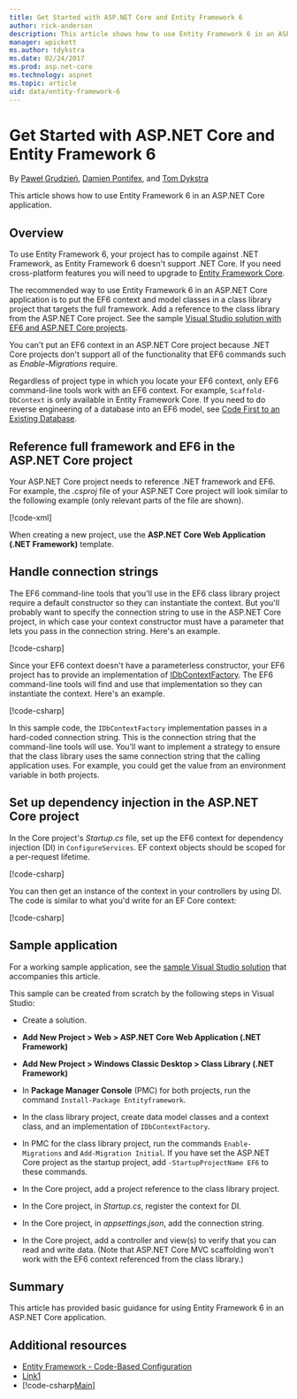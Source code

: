 ```yaml
---
title: Get Started with ASP.NET Core and Entity Framework 6
author: rick-anderson
description: This article shows how to use Entity Framework 6 in an ASP.NET Core application.
manager: wpickett
ms.author: tdykstra
ms.date: 02/24/2017
ms.prod: asp.net-core
ms.technology: aspnet
ms.topic: article
uid: data/entity-framework-6
---
```

# Get Started with ASP.NET Core and Entity Framework 6

By [Paweł Grudzień](https://github.com/pgrudzien12), [Damien Pontifex](https://github.com/DamienPontifex), and [Tom Dykstra](https://github.com/tdykstra)

This article shows how to use Entity Framework 6 in an ASP.NET Core application.

## Overview

To use Entity Framework 6, your project has to compile against .NET Framework, as Entity Framework 6 doesn't support .NET Core. If you need cross-platform features you will need to upgrade to [Entity Framework Core](https://docs.microsoft.com/ef/).

The recommended way to use Entity Framework 6 in an ASP.NET Core application is to put the EF6 context and model classes in a class library project that targets the full framework. Add a reference to the class library from the ASP.NET Core project. See the sample [Visual Studio solution with EF6 and ASP.NET Core projects](https://github.com/aspnet/Docs/tree/master/aspnetcore/data/entity-framework-6/sample/).

You can't put an EF6 context in an ASP.NET Core project because .NET Core projects don't support all of the functionality that EF6 commands such as *Enable-Migrations* require.

Regardless of project type in which you locate your EF6 context, only EF6 command-line tools work with an EF6 context. For example, `Scaffold-DbContext` is only available in Entity Framework Core. If you need to do reverse engineering of a database into an EF6 model, see [Code First to an Existing Database](https://msdn.microsoft.com/jj200620).

## Reference full framework and EF6 in the ASP.NET Core project

Your ASP.NET Core project needs to reference .NET framework and EF6. For example, the *.csproj* file of your ASP.NET Core project will look similar to the following example (only relevant parts of the file are shown).

[!code-xml[](entity-framework-6/sample/MVCCore/MVCCore.csproj?range=3-9&highlight=2)]

When creating a new project, use the **ASP.NET Core Web Application (.NET Framework)** template.

## Handle connection strings

The EF6 command-line tools that you'll use in the EF6 class library project require a default constructor so they can instantiate the context. But you'll probably want to specify the connection string to use in the ASP.NET Core project, in which case your context constructor must have a parameter that lets you pass in the connection string. Here's an example.

[!code-csharp[](entity-framework-6/sample/EF6/SchoolContext.cs?name=snippet_Constructor)]

Since your EF6 context doesn't have a parameterless constructor, your EF6 project has to provide an implementation of [IDbContextFactory](https://msdn.microsoft.com/library/hh506876). The EF6 command-line tools will find and use that implementation so they can instantiate the context. Here's an example.

[!code-csharp[](entity-framework-6/sample/EF6/SchoolContextFactory.cs?name=snippet_IDbContextFactory)]

In this sample code, the `IDbContextFactory` implementation passes in a hard-coded connection string. This is the connection string that the command-line tools will use. You'll want to implement a strategy to ensure that the class library uses the same connection string that the calling application uses. For example, you could get the value from an environment variable in both projects.

## Set up dependency injection in the ASP.NET Core project

In the Core project's *Startup.cs* file, set up the EF6 context for dependency injection (DI) in `ConfigureServices`. EF context objects should be scoped for a per-request lifetime.

[!code-csharp[](entity-framework-6/sample/MVCCore/Startup.cs?name=snippet_ConfigureServices&highlight=5)]

You can then get an instance of the context in your controllers by using DI. The code is similar to what you'd write for an EF Core context:

[!code-csharp[](entity-framework-6/sample/MVCCore/Controllers/StudentsController.cs?name=snippet_ContextInController)]

## Sample application

For a working sample application, see the [sample Visual Studio solution](https://github.com/aspnet/Docs/tree/master/aspnetcore/data/entity-framework-6/sample/) that accompanies this article.

This sample can be created from scratch by the following steps in Visual Studio:

* Create a solution.

* **Add New Project > Web > ASP.NET Core Web Application (.NET Framework)**

* **Add New Project > Windows Classic Desktop > Class Library (.NET Framework)**

* In **Package Manager Console** (PMC) for both projects, run the command `Install-Package Entityframework`.

* In the class library project, create data model classes and a context class, and an implementation of `IDbContextFactory`.

* In PMC for the class library project, run the commands `Enable-Migrations` and `Add-Migration Initial`. If you have set the ASP.NET Core project as the startup project, add `-StartupProjectName EF6` to these commands.

* In the Core project, add a project reference to the class library project.

* In the Core project, in *Startup.cs*, register the context for DI.

* In the Core project, in *appsettings.json*, add the connection string.

* In the Core project, add a controller and view(s) to verify that you can read and write data. (Note that ASP.NET Core MVC scaffolding won't work with the EF6 context referenced from the class library.)

## Summary

This article has provided basic guidance for using Entity Framework 6 in an ASP.NET Core application.

## Additional resources

* [Entity Framework - Code-Based Configuration](https://msdn.microsoft.com/data/jj680699.aspx)
* [Link1](xref:to/nowhere)
* [!code-csharp[Main](razor-pages-start/sample/RazorPagesMovie21/Models/Movie1.cs?name=snippet)]
